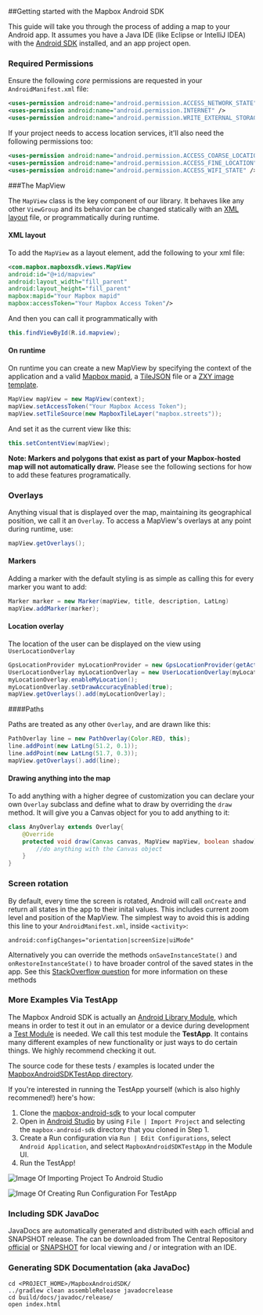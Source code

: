 ##Getting started with the Mapbox Android SDK

This guide will take you through the process of adding a map to your Android app. It assumes you have a Java IDE (like Eclipse or IntelliJ IDEA) with the [Android SDK](http://developer.android.com/sdk/index.html) installed, and an app project open.

### Required Permissions

Ensure the following *core* permissions are requested in your `AndroidManifest.xml` file:

```xml
<uses-permission android:name="android.permission.ACCESS_NETWORK_STATE" />
<uses-permission android:name="android.permission.INTERNET" />
<uses-permission android:name="android.permission.WRITE_EXTERNAL_STORAGE" />
```

If your project needs to access location services, it'll also need the following permissions too:

```xml
<uses-permission android:name="android.permission.ACCESS_COARSE_LOCATION" />
<uses-permission android:name="android.permission.ACCESS_FINE_LOCATION" />
<uses-permission android:name="android.permission.ACCESS_WIFI_STATE" />
```

###The MapView

The `MapView` class is the key component of our library. It behaves
like any other `ViewGroup` and its behavior can be changed statically with an
[XML layout](http://developer.android.com/guide/topics/ui/declaring-layout.html)
file, or programmatically during runtime.

#### XML layout
To add the `MapView` as a layout element, add the following to your xml file:

```xml
<com.mapbox.mapboxsdk.views.MapView
android:id="@+id/mapview"
android:layout_width="fill_parent"
android:layout_height="fill_parent"
mapbox:mapid="Your Mapbox mapid"
mapbox:accessToken="Your Mapbox Access Token"/>
```


And then you can call it programmatically with

```java
this.findViewById(R.id.mapview);
```

#### On runtime

On runtime you can create a new MapView by specifying the context of the
application and a valid [Mapbox mapid](https://www.mapbox.com/developers/api-overview/),
a [TileJSON](https://github.com/mapbox/tilejson-spec) file or
a [ZXY image template](http://wiki.openstreetmap.org/wiki/Slippy_map_tilenames).

```java
MapView mapView = new MapView(context);
mapView.setAccessToken("Your Mapbox Access Token");
mapView.setTileSource(new MapboxTileLayer("mapbox.streets"));
```

And set it as the current view like this:
```java
this.setContentView(mapView);
```

**Note: Markers and polygons that exist as part of your Mapbox-hosted map will not automatically draw.**  Please see the following sections for how to add these features programatically.

### Overlays

Anything visual that is displayed over the map, maintaining its geographical
position, we call it an `Overlay`. To access a MapView's overlays
at any point during runtime, use:

```java
mapView.getOverlays();
```

#### Markers

Adding a marker with the default styling is as simple as calling this
for every marker you want to add:

```java
Marker marker = new Marker(mapView, title, description, LatLng)
mapView.addMarker(marker);
```

#### Location overlay

The location of the user can be displayed on the view using `UserLocationOverlay`

```java
GpsLocationProvider myLocationProvider = new GpsLocationProvider(getActivity());
UserLocationOverlay myLocationOverlay = new UserLocationOverlay(myLocationProvider, mapView);
myLocationOverlay.enableMyLocation();
myLocationOverlay.setDrawAccuracyEnabled(true);
mapView.getOverlays().add(myLocationOverlay);
```

####Paths

Paths are treated as any other `Overlay`, and are drawn like this:

```java
PathOverlay line = new PathOverlay(Color.RED, this);
line.addPoint(new LatLng(51.2, 0.1));
line.addPoint(new LatLng(51.7, 0.3));
mapView.getOverlays().add(line);
```

#### Drawing anything into the map

To add anything with a higher degree of  customization you can declare your own `Overlay`
subclass and define what to draw by overriding the `draw` method. It will
give you a Canvas object for you to add anything to it:

```java
class AnyOverlay extends Overlay{
    @Override
    protected void draw(Canvas canvas, MapView mapView, boolean shadow) {
        //do anything with the Canvas object
    }
}
```

### Screen rotation

By default, every time the screen is rotated, Android will call `onCreate`
and return all states in the app to their inital values. This includes current
zoom level and position of the MapView. The simplest way to avoid this is adding
this line to your `AndroidManifest.xml`, inside `<activity>`:

	android:configChanges="orientation|screenSize|uiMode"

Alternatively you can override the methods `onSaveInstanceState()` and
`onRestoreInstanceState()` to have broader control of the saved states in the app.
See this [StackOverflow question](http://stackoverflow.com/questions/4096169/onsaveinstancestate-and-onrestoreinstancestate) for
more information on these methods

### More Examples Via TestApp

The Mapbox Android SDK is actually an [Android Library Module](https://developer.android.com/tools/projects/index.html#LibraryModules),
which means in order to test it out in an emulator or a device during development a [Test Module](https://developer.android.com/tools/projects/index.html#testing) is needed.  We call this test module
the **TestApp**.  It contains many different examples of new functionality or just ways to do certain things.  We highly recommend checking it out.

The source code for these tests / examples is located under the [MapboxAndroidSDKTestApp directory](https://github.com/mapbox/mapbox-android-sdk/tree/mb-pages/MapboxAndroidSDKTestApp/src/main/java/com/mapbox/mapboxsdk/android/testapp).

If you're interested in running the TestApp yourself (which is also highly recommened!) here's how:

1. Clone the [mapbox-android-sdk](https://github.com/mapbox/mapbox-android-sdk) to your local computer
2. Open in [Android Studio](http://developer.android.com/tools/studio/index.html) by using `File | Import Project` and selecting the `mapbox-android-sdk` directory that you cloned in Step 1.
3. Create a Run configuration via `Run | Edit Configurations`, select `Android Application`, and select `MapboxAndroidSDKTestApp` in the Module UI.
4. Run the TestApp!

![Image Of Importing Project To Android Studio](/images/android-studio-import-project.png)

![Image Of Creating Run Configuration For TestApp](/images/android-studio-create-run-configuration.png)


### Including SDK JavaDoc

JavaDocs are automatically generated and distributed with each official and
SNAPSHOT release.  The can be downloaded from The Central Repository  [official](http://search.maven.org/#search|ga|1|mapbox) or [SNAPSHOT](https://oss.sonatype.org/content/repositories/snapshots/com/mapbox/mapboxsdk/mapbox-android-sdk/) for local viewing and / or integration with an IDE.

### Generating SDK Documentation (aka JavaDoc)

```
cd <PROJECT_HOME>/MapboxAndroidSDK/
../gradlew clean assembleRelease javadocrelease
cd build/docs/javadoc/release/
open index.html
```
